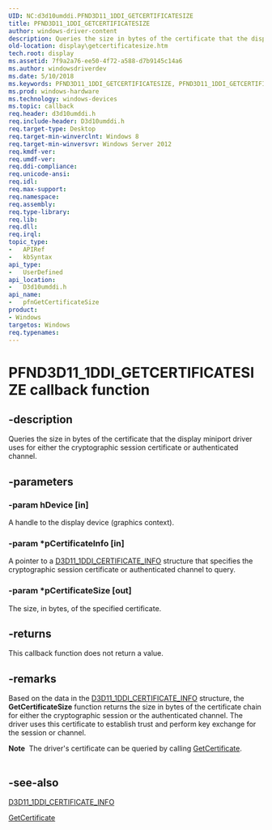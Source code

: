 ```yaml
---
UID: NC:d3d10umddi.PFND3D11_1DDI_GETCERTIFICATESIZE
title: PFND3D11_1DDI_GETCERTIFICATESIZE
author: windows-driver-content
description: Queries the size in bytes of the certificate that the display miniport driver uses for either the cryptographic session certificate or authenticated channel.
old-location: display\getcertificatesize.htm
tech.root: display
ms.assetid: 7f9a2a76-ee50-4f72-a588-d7b9145c14a6
ms.author: windowsdriverdev
ms.date: 5/10/2018
ms.keywords: PFND3D11_1DDI_GETCERTIFICATESIZE, PFND3D11_1DDI_GETCERTIFICATESIZE callback, d3d10umddi/pfnGetCertificateSize, display.getcertificatesize, pfnGetCertificateSize, pfnGetCertificateSize callback function [Display Devices]
ms.prod: windows-hardware
ms.technology: windows-devices
ms.topic: callback
req.header: d3d10umddi.h
req.include-header: D3d10umddi.h
req.target-type: Desktop
req.target-min-winverclnt: Windows 8
req.target-min-winversvr: Windows Server 2012
req.kmdf-ver: 
req.umdf-ver: 
req.ddi-compliance: 
req.unicode-ansi: 
req.idl: 
req.max-support: 
req.namespace: 
req.assembly: 
req.type-library: 
req.lib: 
req.dll: 
req.irql: 
topic_type:
-	APIRef
-	kbSyntax
api_type:
-	UserDefined
api_location:
-	D3d10umddi.h
api_name:
-	pfnGetCertificateSize
product:
- Windows
targetos: Windows
req.typenames: 
---
```


# PFND3D11_1DDI_GETCERTIFICATESIZE callback function


## -description


Queries the size in bytes of the certificate that the display miniport driver uses for either the cryptographic  session certificate or authenticated channel.


## -parameters




### -param hDevice [in]

A handle to the display device (graphics context).




### -param *pCertificateInfo [in]

A pointer to a <a href="https://msdn.microsoft.com/library/windows/hardware/hh406435">D3D11_1DDI_CERTIFICATE_INFO</a> structure that specifies the cryptographic  session certificate or authenticated channel to query.


### -param *pCertificateSize [out]

The size, in bytes, of the specified certificate.


## -returns



This callback function does not return a value.




## -remarks



Based on the data in the <a href="https://msdn.microsoft.com/library/windows/hardware/hh406435">D3D11_1DDI_CERTIFICATE_INFO</a> structure, the <b>GetCertificateSize</b> function returns the size in bytes of the certificate chain for either the cryptographic session or the authenticated channel. The driver uses this certificate to establish trust and perform key exchange for the session or channel.

<div class="alert"><b>Note</b>  The driver's certificate  can be queried by calling <a href="https://msdn.microsoft.com/library/windows/hardware/hh451652">GetCertificate</a>.</div>
<div> </div>



## -see-also




<a href="https://msdn.microsoft.com/library/windows/hardware/hh406435">D3D11_1DDI_CERTIFICATE_INFO</a>



<a href="https://msdn.microsoft.com/library/windows/hardware/hh451652">GetCertificate</a>
 

 

